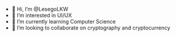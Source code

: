 - 👋 Hi, I’m @LesegoLKW
- 👀 I’m interested in UI/UX
- 🌱 I’m currently learning Computer Science 
- 💞️ I’m looking to collaborate on cryptography and cryptocurrency 

<!---
LesegoLKW/LesegoLKW is a ✨ special ✨ repository 
--->
